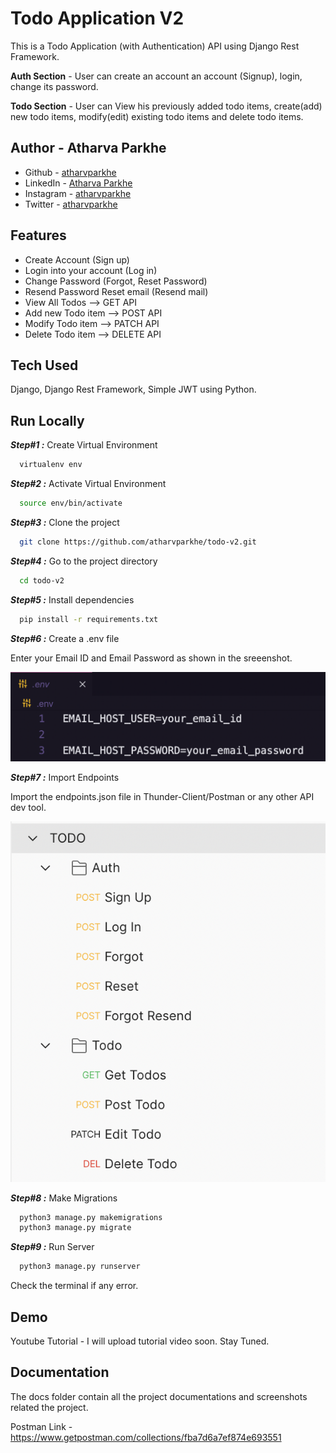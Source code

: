 
# Todo Application V2

This is a Todo Application (with Authentication) API using Django Rest Framework.

**Auth Section** - User can create an account an account (Signup), login, change its password.

**Todo Section** - User can View his previously added todo items, create(add) new todo items, modify(edit) existing todo items and delete todo items.

## Author - Atharva Parkhe

- Github - [atharvparkhe](https://www.github.com/atharvparkhe/)
- LinkedIn - [Atharva Parkhe](https://www.linkedin.com/in/atharva-parkhe-3283b2202/)
- Instagram - [atharvparkhe](https://www.instagram.com/atharvparkhe/)
- Twitter - [atharvparkhe](https://www.twitter.com/atharvparkhe/)

## Features

- Create Account (Sign up)
- Login into your account (Log in)
- Change Password (Forgot, Reset Password)
- Resend Password Reset email (Resend mail)
- View All Todos     -->  GET API
- Add new Todo item  -->  POST API
- Modify Todo item   -->  PATCH API
- Delete Todo item   -->  DELETE API

## Tech Used

Django, Django Rest Framework, Simple JWT using Python.

## Run Locally

***Step#1 :*** Create Virtual Environment

```bash
  virtualenv env
```

***Step#2 :*** Activate Virtual Environment

```bash
  source env/bin/activate
```

***Step#3 :*** Clone the project

```bash
  git clone https://github.com/atharvparkhe/todo-v2.git
```

***Step#4 :*** Go to the project directory

```bash
  cd todo-v2
```

***Step#5 :*** Install dependencies

```bash
  pip install -r requirements.txt
```

***Step#6 :*** Create a .env file 

Enter your Email ID and Email Password as shown in the sreeenshot.

![ENV file](docs/ss1.png)

***Step#7 :*** Import Endpoints

Import the endpoints.json file in Thunder-Client/Postman or any other API dev tool.

![Endpoints](docs/ss2.png)

***Step#8 :*** Make Migrations

```bash
  python3 manage.py makemigrations
  python3 manage.py migrate
```

***Step#9 :*** Run Server

```bash
  python3 manage.py runserver
```

Check the terminal if any error.

## Demo

Youtube Tutorial - I will upload tutorial video soon. Stay Tuned.

## Documentation

The docs folder contain all the project documentations and screenshots related the project.

Postman Link - https://www.getpostman.com/collections/fba7d6a7ef874e693551
